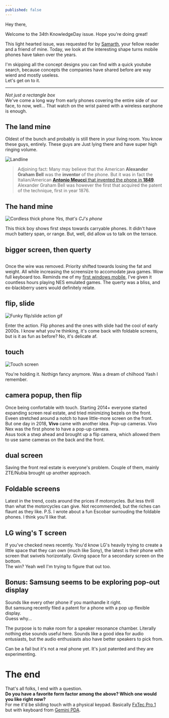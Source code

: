 ```yaml
---
published: false
---
```

Hey there,

Welcome to the 34th KnowledgeDay issue. Hope you're doing great!

This light hearted issue, was requested for by [Samarth](https://www.instagram.com/sam_freakin_sam/), your fellow reader and a friend of mine. Today, we look at the interesting shape turns mobile phones have taken over the years.

I'm skipping all the concept designs you can find with a quick youtube search, because concepts the companies have shared before are way wierd and mostly useless.  
Let's get on to it.

-----

*Not just a rectangle box*  
We've come a long way from early phones covering the entire side of our face, to now, well... That watch on the wrist paired with a wireless earphone is enough.  

## The land mine
Oldest of the bunch and probably is still there in your living room. You know these guys, entirely. These guys are Just lying there and have super high ringing volume.

![Landline]()

> Adjoining fact: Many may believe that the American **Alexander Graham Bell** was the **inventor** of the phone. But it was in fact the Italian/American [**Antonio Meucci** that invented the phone in **1849**](https://www.loc.gov/everyday-mysteries/item/who-is-credited-with-inventing-the-telephone/). Alexander Graham Bell was however the first that acquired the patent of the technique, first in year 1876.

## The hand mine
![Cordless thick phone](https://cs3.gtaall.com/screenshots/4dc09/2015-08/original/93653f6d4065304a98d800ce53886686bb5f827c/290724-gta-sa-2015-08-30-10-29-40-529.jpg)
*Yes, that's CJ's phone*

This thick boy shows first steps towards carryable phones. It didn't have much battery span, or range. But, well, did allow us to talk on the terrace.  

## bigger screen, then querty
![]()

Once the wire was removed. Priority shifted towards losing the fat and weight. All while increasing the screensize to accomodate java games. Wow full keyboard too. Reminds me of my [first windows mobile](https://www.gsmarena.com/amoi_e78-2037.php), I've given it countless hours playing NES emulated games. The querty was a bliss, and ex-blackberry users would definitely relate.   

## flip, slide
![Funky flip/slide action gif]()

Enter the action. Flip phones and the ones with slide had the cool of early 2000s. I know what you're thinking, it's come back with foldable screens, but is it as fun as before? No, it's delicate af.

## touch
![Touch screen]()

You're holding it. Nothign fancy anymore. Was a dream of chilhood Yash I remember.  

## camera popup, then flip

Once being confortable with touch. Starting 2014+ everyone started expanding screen real estate, and tried minimizing bezels on the front. Eveen stretched around a notch to have little-more screen on the front.  
But one day in 2018, **Vivo** came with another idea. Pop-up cameras. Vivo Nex was the first phone to have a pop-up camera.  
Asus took a stwp ahead and brought up a flip camera, which allowed them to use same cameras on the back and the front.  

## dual screen

Saving the front real estate is everyone's problem. Couple of them, mainly ZTE/Nubia brought up another approach. 

## Foldable screens

Latest in the trend, costs around the prices if motorcycles. But less thrill than what the motorcycles can give. Not recommended, but the riches can flaunt as they like.
P.S. I wrote about a fun Escobar surrouding the foldable phones. I think you'll like that.

## LG wing's T screen

If you've checked news recently. You'd know LG's heavily trying to create a little space that they can own (much like Sony), the latest is their phone with screen that swivels horizontally. Giving space for a secondary screen on the bottom.  
The win? Yeah well I'm trying to figure that out too.   

## Bonus: Samsung seems to be exploring pop-out display

Sounds like every other phone if you manhandle it right.  
But samsung recently filed a patent for a phone with a pop up flexible display.  
Guess why...  

The purpose is to make room for a speaker resonance chamber. Literally nothing else sounds useful here. Sounds like a good idea for audio entusiasts, but the audio enthusiasts also have better speakers to pick from.  

Can be a fail but it's not a real phone yet. It's just patented and they are experimenting.  

# The end
That's all folks, I end with a question.  
**Do you have a favorite form factor among the above? Which one would you like right now?**  
For me it'd be sliding touch with a physical keypad. Basically [FxTec Pro 1](https://www.fxtec.com/) but with keyboard from [Gemini PDA](https://store.planetcom.co.uk/products/gemini-pda-1).
